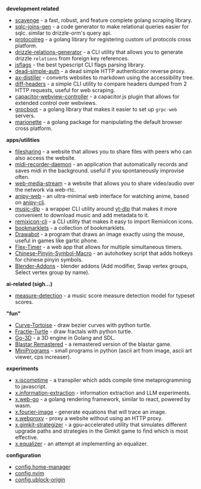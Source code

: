 **development related**

- [scavenge](https://github.com/LQR471814/scavenge) - a fast, robust, and feature complete golang scraping library.
- [sqlc-joins-gen](https://github.com/LQR471814/sqlc-joins-gen) - a code generator to make relational queries easier for sqlc. similar to drizzle-orm's query api.
- [protocolreg](https://github.com/LQR471814/protocolreg.git) - a golang library for registering custom url protocols cross platform. 
- [drizzle-relations-generator](https://github.com/LQR471814/drizzle-relations-generator) - a CLI utility that allows you to generate drizzle `relations` from foreign key references.
- [jsflags](https://github.com/LQR471814/jsflags) - the best typescript CLI flags parsing library.
- [dead-simple-auth](https://github.com/LQR471814/dead-simple-auth) - a dead simple HTTP authenticator reverse proxy.
- [ax-distiller](https://github.com/LQR471814/ax-distiller) - converts websites to markdown using the accessibility tree.
- [diff-headers](https://github.com/LQR471814/diff-headers) - a simple CLI utility to compare headers dumped from 2 HTTP requests, useful for web scraping.
- [capacitor-webview-controller](https://github.com/LQR471814/capacitor-webview-controller) - a capacitor.js plugin that allows for extended control over webviews.
- [grpcboot](https://github.com/LQR471814/grpcboot) - a golang library that makes it easier to set up `grpc-web` servers.
- [marionette](https://github.com/LQR471814/marionette) - a golang package for manipulating the default browser cross platform.

**apps/utilities**

- [filesharing](https://github.com/LQR471814/filesharing) - a website that allows you to share files with peers who can also access the website.
- [midi-recorder-daemon](https://github.com/LQR471814/midi-recorder-daemon) - an application that automatically records and saves midi in the background. useful if you spontaneously improvise often. 
- [web-media-stream](https://github.com/LQR471814/web-media-stream) - a website that allows you to share video/audio over the network via web-rtc.
- [anipy-web](https://github.com/LQR471814/anipy-web) - an ultra-minimal web interface for watching anime, based on [anipy-cli](https://github.com/sdaqo/anipy-cli/tree/master).
- [music-dlp](https://github.com/LQR471814/music-dlp) - a wrapper CLI utility around [yt-dlp](https://github.com/yt-dlp/yt-dlp) that makes it more convenient to download music and add metadata to it.
- [remixicon-cli](https://github.com/LQR471814/remixicon-cli) - a CLI utility that makes it easy to import RemixIcon icons.
- [bookmarklets](https://github.com/LQR471814/bookmarklets) - a collection of bookmarklets.
- [Drawabot](https://github.com/LQR471814/Drawabot) - a program that draws an image exactly using the mouse, useful in games like gartic phone.
- [Flex-Timer](https://github.com/LQR471814/Flex-Timer) - a web app that allows for multiple simultaneous timers.
- [Chinese-Pinyin-Symbol-Macro](https://github.com/LQR471814/Chinese-Pinyin-Symbol-Macro) - an autohotkey script that adds hotkeys for chinese pinyin symbols.
- [Blender-Addons](https://github.com/LQR471814/Blender-Addons) - blender addons (Add modifier, Swap vertex groups, Select vertex group by name).

**ai-related (sigh...)**

- [measure-detection](https://github.com/LQR471814/measure-detection) - a music score measure detection model for typeset scores.

**"fun"**

- [Curve-Tortoise](https://github.com/LQR471814/Curve-Tortoise) - draw bezier curves with python turtle.
- [Fractle-Turtle](https://github.com/LQR471814/Fractal-Turtle) - draw fractals with python turtle.
- [Go-3D](https://github.com/LQR471814/Go-3D) - a 3D engine in Golang and SDL.
- [Blastar Remastered](https://github.com/LQR471814/Blastar-Remastered) - a remastered version of the blastar game.
- [MiniPrograms](https://github.com/LQR471814/MiniPrograms) - small programs in python (ascii art from image, ascii art viewer, cps increaser).

**experiments**

- [x.jscomptime](https://github.com/LQR471814/x.jscomptime) - a transpiler which adds compile time metaprogramming to javascript.
- [x.information-extraction](https://github.com/LQR471814/x.information-extraction) - information extraction and LLM experiments.
- [x.web-go](https://github.com/LQR471814/x.web-go) - a golang rendering framework, similar to react, powered by wasm.
- [x.fourier-image](https://github.com/LQR471814/x.fourier-image) - generate equations that will trace an image.
- [x.webproxy](https://github.com/LQR471814/x.webproxy) - proxy a website without using an HTTP proxy.
- [x.gimkit-strategizer](https://github.com/LQR471814/x.gimkit-strategizer) - a gpu-accelerated utility that simulates different upgrade paths and strategies in the Gimkit game to find which is most effective.
- [x.equalizer](https://github.com/LQR471814/x.equalizer) - an attempt at implementing an equalizer.

**configuration**

- [config.home-manager](https://github.com/LQR471814/config.home-manager)
- [config.nvim](https://github.com/LQR471814/config.nvim)
- [config.ublock-origin](https://github.com/LQR471814/config.ublock-origin)
